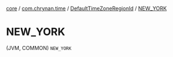 [core](../../index.md) / [com.chrynan.time](../index.md) / [DefaultTimeZoneRegionId](index.md) / [NEW_YORK](./-n-e-w_-y-o-r-k.md)

# NEW_YORK

(JVM, COMMON) `NEW_YORK`